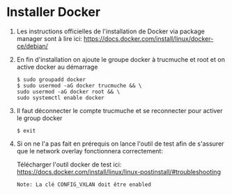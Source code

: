# Installer Docker


1. Les instructions officielles de l'installation de Docker via package manager sont à lire ici: 
<https://docs.docker.com/install/linux/docker-ce/debian/>

2. En fin d'installation on ajoute le groupe docker à trucmuche et root et on active docker au démarrage

   ```
   $ sudo groupadd docker
   $ sudo usermod -aG docker trucmuche && \
   sudo usermod -aG docker root && \
   sudo systemctl enable docker
   ```

3. Il faut déconnecter le compte trucmuche et se reconnecter pour activer le group docker

   ```
   $ exit
   ```

4. Si on ne l'a pas fait en prérequis on lance l'outil de test afin de s'assurer que le network overlay fonctionnera correctement:

   Télécharger l'outil docker de test ici: <https://docs.docker.com/install/linux/linux-postinstall/#troubleshooting> 

   `Note: La clé CONFIG_VXLAN doit être enabled`

